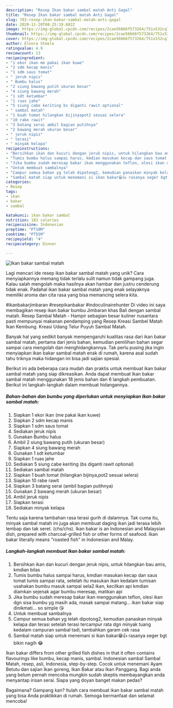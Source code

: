 ```yaml
---
description: "Resep Ikan bakar sambal matah Anti Gagal"
title: "Resep Ikan bakar sambal matah Anti Gagal"
slug: 783-resep-ikan-bakar-sambal-matah-anti-gagal
date: 2020-11-20T08:25:19.682Z
image: https://img-global.cpcdn.com/recipes/2cae56666f573264/751x532cq70/ikan-bakar-sambal-matah-foto-resep-utama.jpg
thumbnail: https://img-global.cpcdn.com/recipes/2cae56666f573264/751x532cq70/ikan-bakar-sambal-matah-foto-resep-utama.jpg
cover: https://img-global.cpcdn.com/recipes/2cae56666f573264/751x532cq70/ikan-bakar-sambal-matah-foto-resep-utama.jpg
author: Elnora Steele
ratingvalue: 4.9
reviewcount: 13
recipeingredient:
- "1 ekor ikan me pakai ikan kuwe"
- "2 sdm kecap manis"
- "1 sdm saus tomat"
- " jeruk nipis"
- " Bumbu halus"
- "2 siung bawang putih ukuran besar"
- "4 siung bawang merah"
- "1 sdt ketumbar"
- "1 ruas jahe"
- "5 siung cabe keriting bs diganti rawit optional"
- " sambal matah"
- "1 buah tomat hilangkan bijinyapot2 sesuai selera"
- "10 rabe rawit"
- "3 batang serai ambil bagian putihnya"
- "2 bawang merah ukuran besar"
- " jeruk nipis"
- " terasi"
- " minyak kelapa"
recipeinstructions:
- "Bersihkan ikan dan kucuri dengan jeruk nipis, untuk hilangkan bau amis, kmdian bilas"
- "Tumis bumbu halus sampai harus, kmdian masukan kecap dan saus tomat tumis sampai rata, setelah itu masukan ikan kedalam tumisan usahakan bumbu masuk sampai sela2 ikan, kecilkan api kmdian diamkan sejenak agar bumbu meresap, matikan api"
- "Jika bumbu sudah meresap bakar ikan menggunakan teflon, olesi ikan dgn sisa bumbu yg masih ada, masak sampai matang... ikan bakar siap dinikmati... so simple 😘"
- "Untuk membuat sambalnya"
- "Campur semua bahan yg telah dipotong2, kemudian panaskan minyak kelapa dan terasi setelah terasi tercampur rata dgn minyak tuang kedalam campuran sambal tadi, tambahkan garam cek rasa"
- "Sambal matah siap untuk menemani si ikan bakar😁👍 rasanya seger bgt bikin nagih 😂"
categories:
- Resep
tags:
- ikan
- bakar
- sambal

katakunci: ikan bakar sambal 
nutrition: 183 calories
recipecuisine: Indonesian
preptime: "PT10M"
cooktime: "PT55M"
recipeyield: "4"
recipecategory: Dinner

---
```



![Ikan bakar sambal matah](https://img-global.cpcdn.com/recipes/2cae56666f573264/751x532cq70/ikan-bakar-sambal-matah-foto-resep-utama.jpg)

Lagi mencari ide resep ikan bakar sambal matah yang unik? Cara menyiapkannya memang tidak terlalu sulit namun tidak gampang juga. Kalau salah mengolah maka hasilnya akan hambar dan justru cenderung tidak enak. Padahal ikan bakar sambal matah yang enak selayaknya memiliki aroma dan cita rasa yang bisa memancing selera kita.

#ikanbakarjimbaran #resepikanbakar #indoculinairehunter Di video ini saya membagikan resep ikan bakar bumbu Jimbaran khas Bali dengan sambal matah. Resep Sambal Matah - Hampir sebagian besar kuliner nusantara pasti mempunyai makanan pendamping yang Resep Kreasi Sambel Matah Ikan Kembung. Kreasi Udang Telur Puyuh Sambal Matah.

Banyak hal yang sedikit banyak mempengaruhi kualitas rasa dari ikan bakar sambal matah, pertama dari jenis bahan, kemudian pemilihan bahan segar sampai cara mengolah dan menghidangkannya. Tak perlu pusing jika ingin menyiapkan ikan bakar sambal matah enak di rumah, karena asal sudah tahu triknya maka hidangan ini bisa jadi sajian spesial.


Berikut ini ada beberapa cara mudah dan praktis untuk membuat ikan bakar sambal matah yang siap dikreasikan. Anda dapat membuat Ikan bakar sambal matah menggunakan 18 jenis bahan dan 6 langkah pembuatan. Berikut ini langkah-langkah dalam membuat hidangannya.

<!--inarticleads1-->

##### Bahan-bahan dan bumbu yang diperlukan untuk menyiapkan Ikan bakar sambal matah:

1. Siapkan 1 ekor ikan (me pakai ikan kuwe)
1. Siapkan 2 sdm kecap manis
1. Siapkan 1 sdm saus tomat
1. Sediakan  jeruk nipis
1. Gunakan  Bumbu halus
1. Ambil 2 siung bawang putih (ukuran besar)
1. Siapkan 4 siung bawang merah
1. Gunakan 1 sdt ketumbar
1. Siapkan 1 ruas jahe
1. Sediakan 5 siung cabe keriting (bs diganti rawit optional)
1. Sediakan  sambal matah
1. Siapkan 1 buah tomat (hilangkan bijinya,pot2 sesuai selera)
1. Siapkan 10 rabe rawit
1. Siapkan 3 batang serai (ambil bagian putihnya)
1. Gunakan 2 bawang merah (ukuran besar)
1. Ambil  jeruk nipis
1. Siapkan  terasi
1. Sediakan  minyak kelapa


Tentu saja karena tambahan rasa terasi gurih di dalamnya. Tak cuma itu, minyak sambal matah ini juga akan membuat daging ikan jadi terasa lebih lembap dan tak seret. (chs/chs). Ikan bakar is an Indonesian and Malaysian dish, prepared with charcoal-grilled fish or other forms of seafood. Ikan bakar literally means &#34;roasted fish&#34; in Indonesian and Malay. 

<!--inarticleads2-->

##### Langkah-langkah membuat Ikan bakar sambal matah:

1. Bersihkan ikan dan kucuri dengan jeruk nipis, untuk hilangkan bau amis, kmdian bilas
1. Tumis bumbu halus sampai harus, kmdian masukan kecap dan saus tomat tumis sampai rata, setelah itu masukan ikan kedalam tumisan usahakan bumbu masuk sampai sela2 ikan, kecilkan api kmdian diamkan sejenak agar bumbu meresap, matikan api
1. Jika bumbu sudah meresap bakar ikan menggunakan teflon, olesi ikan dgn sisa bumbu yg masih ada, masak sampai matang... ikan bakar siap dinikmati... so simple 😘
1. Untuk membuat sambalnya
1. Campur semua bahan yg telah dipotong2, kemudian panaskan minyak kelapa dan terasi setelah terasi tercampur rata dgn minyak tuang kedalam campuran sambal tadi, tambahkan garam cek rasa
1. Sambal matah siap untuk menemani si ikan bakar😁👍 rasanya seger bgt bikin nagih 😂


Ikan bakar differs from other grilled fish dishes in that it often contains flavourings like bumbu, kecap manis, sambal. Indonesian sambal Sambal Matah, resep, asli, Indonesia, step-by-step. Cocok untuk menemani Ayam Betutu dan sajian Ikan goreng, Ikan Bakar atau Ikan Panggang. Bagi anda yang belum pernah mencoba mungkin sudah skeptis membayangkan anda menyantap irisan serai. Siapa yang doyan banget makan pedas? 

Bagaimana? Gampang kan? Itulah cara membuat ikan bakar sambal matah yang bisa Anda praktikkan di rumah. Semoga bermanfaat dan selamat mencoba!
